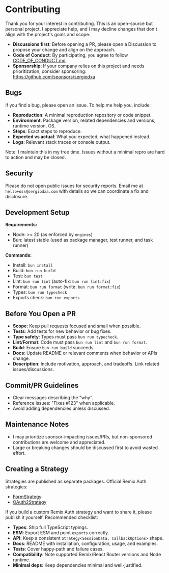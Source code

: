 # Contributing

Thank you for your interest in contributing. This is an open-source but personal project. I appreciate help, and I may decline changes that don't align with the project's goals and scope.

- **Discussions first**: Before opening a PR, please open a Discussion to propose your change and align on the approach.
- **Code of Conduct**: By participating, you agree to follow [CODE_OF_CONDUCT.md](CODE_OF_CONDUCT.md).
- **Sponsorship**: If your company relies on this project and needs prioritization, consider sponsoring: https://github.com/sponsors/sergiodxa

## Bugs

If you find a bug, please open an issue. To help me help you, include:

- **Reproduction**: A minimal reproduction repository or code snippet.
- **Environment**: Package version, related dependencies and versions, runtime version, OS.
- **Steps**: Exact steps to reproduce.
- **Expected vs actual**: What you expected, what happened instead.
- **Logs**: Relevant stack traces or console output.

Note: I maintain this in my free time. Issues without a minimal repro are hard to action and may be closed.

## Security

Please do not open public issues for security reports. Email me at `hello+oss@sergiodxa.com` with details so we can coordinate a fix and disclosure.

## Development Setup

**Requirements:**

- Node: >= 20 (as enforced by `engines`)
- Bun: latest stable (used as package manager, test runner, and task runner)

**Commands:**

- Install: `bun install`
- Build: `bun run build`
- Test: `bun test`
- Lint: `bun run lint` (auto-fix: `bun run lint:fix`)
- Format: `bun run format` (write: `bun run format:fix`)
- Types: `bun run typecheck`
- Exports check: `bun run exports`

## Before You Open a PR

- **Scope**: Keep pull requests focused and small when possible.
- **Tests**: Add tests for new behavior or bug fixes.
- **Type safety**: Types must pass `bun run typecheck`.
- **Lint/Format**: Code must pass `bun run lint` and `bun run format`.
- **Build**: Ensure `bun run build` succeeds.
- **Docs**: Update README or relevant comments when behavior or APIs change.
- **Description**: Include motivation, approach, and tradeoffs. Link related issues/discussions.

## Commit/PR Guidelines

- Clear messages describing the "why".
- Reference issues: "Fixes #123" when applicable.
- Avoid adding dependencies unless discussed.

## Maintenance Notes

- I may prioritize sponsor-impacting issues/PRs, but non-sponsored contributions are welcome and appreciated.
- Large or breaking changes should be discussed first to avoid wasted effort.

## Creating a Strategy

Strategies are published as separate packages. Official Remix Auth strategies:

- [FormStrategy](https://github.com/sergiodxa/remix-auth-form)
- [OAuth2Strategy](https://github.com/sergiodxa/remix-auth-oauth2)

If you build a custom Remix Auth strategy and want to share it, please publish it yourself. Recommended checklist:

- **Types**: Ship full TypeScript typings.
- **ESM**: Export ESM and point `exports` correctly.
- **API**: Keep a consistent `Strategy<SessionData, CallbackOptions>` shape.
- **Docs**: README with installation, configuration, usage, and examples.
- **Tests**: Cover happy-path and failure cases.
- **Compatibility**: Note supported Remix/React Router versions and Node runtime.
- **Minimal deps**: Keep dependencies minimal and well-justified.
